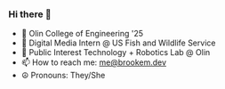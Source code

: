 ### Hi there 👋

- 🔭 Olin College of Engineering '25
- 🌱 Digital Media Intern @ US Fish and Wildlife Service
- 💬 Public Interest Technology + Robotics Lab @ Olin
- 📫 How to reach me: me@brookem.dev
- ☮ Pronouns: They/She
